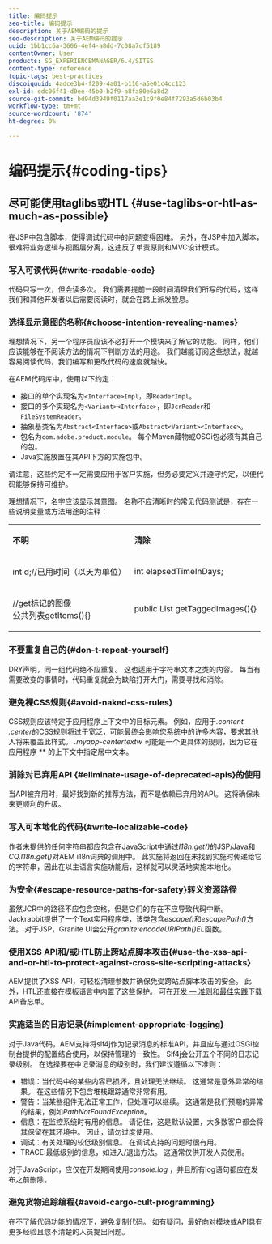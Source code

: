 ```yaml
---
title: 编码提示
seo-title: 编码提示
description: 关于AEM编码的提示
seo-description: 关于AEM编码的提示
uuid: 1bb1cc6a-3606-4ef4-a8dd-7c08a7cf5189
contentOwner: User
products: SG_EXPERIENCEMANAGER/6.4/SITES
content-type: reference
topic-tags: best-practices
discoiquuid: 4adce3b4-f209-4a01-b116-a5e01c4cc123
exl-id: edc06f41-d0ee-45b0-b2f9-a8fa80e6a8d2
source-git-commit: bd94d3949f0117aa3e1c9f0e84f7293a5d6b03b4
workflow-type: tm+mt
source-wordcount: '874'
ht-degree: 0%

---
```


# 编码提示{#coding-tips}

## 尽可能使用taglibs或HTL {#use-taglibs-or-htl-as-much-as-possible}

在JSP中包含脚本，使得调试代码中的问题变得困难。 另外，在JSP中加入脚本，很难将业务逻辑与视图层分离，这违反了单责原则和MVC设计模式。

### 写入可读代码{#write-readable-code}

代码只写一次，但会读多次。 我们需要提前一段时间清理我们所写的代码，这样我们和其他开发者以后需要阅读时，就会在路上派发股息。

### 选择显示意图的名称{#choose-intention-revealing-names}

理想情况下，另一个程序员应该不必打开一个模块来了解它的功能。 同样，他们应该能够在不阅读方法的情况下判断方法的用途。 我们越能订阅这些想法，就越容易阅读代码，我们编写和更改代码的速度就越快。

在AEM代码库中，使用以下约定：


* 接口的单个实现名为`<Interface>Impl`，即`ReaderImpl`。
* 接口的多个实现名为`<Variant><Interface>`，即`JcrReader`和`FileSystemReader`。
* 抽象基类名为`Abstract<Interface>`或`Abstract<Variant><Interface>`。
* 包名为`com.adobe.product.module`。  每个Maven藏物或OSGi包必须有其自己的包。
* Java实施放置在其API下方的实施包中。


请注意，这些约定不一定需要应用于客户实施，但务必要定义并遵守约定，以便代码能够保持可维护。

理想情况下，名字应该显示其意图。 名称不应清晰时的常见代码测试是，存在一些说明变量或方法用途的注释：

<table> 
 <tbody> 
  <tr> 
   <td><p><strong>不明</strong></p> </td> 
   <td><p><strong>清除</strong></p> </td> 
  </tr> 
  <tr> 
   <td><p>int d;//已用时间（以天为单位）</p> </td> 
   <td><p>int elapsedTimeInDays;</p> </td> 
  </tr> 
  <tr> 
   <td><p>//get标记的图像<br />公共列表getItems(){}</p> </td> 
   <td><p>public List getTaggedImages(){}</p> </td> 
  </tr> 
 </tbody> 
</table>

### 不要重复自己的{#don-t-repeat-yourself}

DRY声明，同一组代码绝不应重复。 这也适用于字符串文本之类的内容。 每当有需要改变的事情时，代码重复就会为缺陷打开大门，需要寻找和消除。

### 避免裸CSS规则{#avoid-naked-css-rules}

CSS规则应该特定于应用程序上下文中的目标元素。 例如，应用于&#x200B;*.content .center*&#x200B;的CSS规则将过于宽泛，可能最终会影响您系统中的许多内容，要求其他人将来覆盖此样式。 *.myapp-centertextw* 可能是一个更具体的规则，因为它在应用程序 ** 的上下文中指定居中文本。

### 消除对已弃用API {#eliminate-usage-of-deprecated-apis}的使用

当API被弃用时，最好找到新的推荐方法，而不是依赖已弃用的API。 这将确保未来更顺利的升级。

### 写入可本地化的代码{#write-localizable-code}

作者未提供的任何字符串都应包含在JavaScript中通过&#x200B;*I18n.get()*&#x200B;的JSP/Java和&#x200B;*CQ.I18n.get()*&#x200B;对AEM i18n词典的调用中。 此实施将返回在未找到实施时传递给它的字符串，因此在以主语言实施功能后，这样就可以灵活地实施本地化。

### 为安全{#escape-resource-paths-for-safety}转义资源路径

虽然JCR中的路径不应包含空格，但是它们的存在不应导致代码中断。 Jackrabbit提供了一个Text实用程序类，该类包含&#x200B;*escape()*&#x200B;和&#x200B;*escapePath()*&#x200B;方法。 对于JSP，Granite UI会公开&#x200B;*granite:encodeURIPath()EL*&#x200B;函数。

### 使用XSS API和/或HTL防止跨站点脚本攻击{#use-the-xss-api-and-or-htl-to-protect-against-cross-site-scripting-attacks}

AEM提供了XSS API，可轻松清理参数并确保免受跨站点脚本攻击的安全。 此外，HTL还直接在模板语言中内置了这些保护。 可在[开发 — 准则和最佳实践](/help/sites-developing/dev-guidelines-bestpractices.md)下载API备忘单。

### 实施适当的日志记录{#implement-appropriate-logging}

对于Java代码，AEM支持将slf4j作为记录消息的标准API，并且应与通过OSGi控制台提供的配置结合使用，以保持管理的一致性。 Slf4j会公开五个不同的日志记录级别。 在选择要在中记录消息的级别时，我们建议遵循以下准则：

* 错误：当代码中的某些内容已损坏，且处理无法继续。 这通常是意外异常的结果。 在这些情况下包含堆栈跟踪通常非常有用。
* 警告：当某些组件无法正常工作，但处理可以继续。 这通常是我们预期的异常的结果，例如&#x200B;*PathNotFoundException*。
* 信息：在监控系统时有用的信息。 请记住，这是默认设置，大多数客户都会将其保留在其环境中。 因此，请勿过度使用。
* 调试：有关处理的较低级别信息。 在调试支持的问题时很有用。
* TRACE:最低级别的信息，如进入/退出方法。 这通常仅供开发人员使用。

对于JavaScript，应仅在开发期间使用&#x200B;*console.log* ，并且所有log语句都应在发布之前删除。

### 避免货物追踪编程{#avoid-cargo-cult-programming}

在不了解代码功能的情况下，避免复制代码。 如有疑问，最好向对模块或API具有更多经验且您不清楚的人员提出问题。
